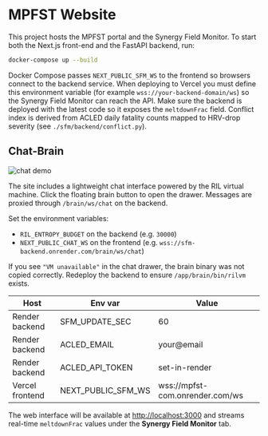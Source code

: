 # MPFST Website

This project hosts the MPFST portal and the Synergy Field Monitor. To start
both the Next.js front-end and the FastAPI backend, run:

```bash
docker-compose up --build
```

Docker Compose passes `NEXT_PUBLIC_SFM_WS` to the frontend so browsers
connect to the backend service. When deploying to Vercel you must define this
environment variable (for example `wss://your-backend-domain/ws`) so the
Synergy Field Monitor can reach the API. Make sure the backend is deployed
with the latest code so it exposes the `meltdownFrac` field.
Conflict index is derived from ACLED daily fatality counts mapped to HRV-drop
severity (see `./sfm/backend/conflict.py`).

## Chat-Brain

![chat demo](./public/chat-demo.gif)

The site includes a lightweight chat interface powered by the RIL virtual
machine. Click the floating brain button to open the drawer. Messages are
proxied through `/brain/ws/chat` on the backend.

Set the environment variables:

- `RIL_ENTROPY_BUDGET` on the backend (e.g. `30000`)
- `NEXT_PUBLIC_CHAT_WS` on the frontend (e.g. `wss://sfm-backend.onrender.com/brain/ws/chat`)

If you see `"VM unavailable"` in the chat drawer, the brain binary was not
copied correctly. Redeploy the backend to ensure `/app/brain/bin/rilvm` exists.

| Host | Env var | Value |
|------|---------|-------|
| Render backend | SFM_UPDATE_SEC | 60 |
| Render backend | ACLED_EMAIL | your@email |
| Render backend | ACLED_API_TOKEN | set-in-render |
| Vercel frontend | NEXT_PUBLIC_SFM_WS | wss://mpfst-com.onrender.com/ws |

The web interface will be available at <http://localhost:3000> and streams
real-time `meltdownFrac` values under the **Synergy Field Monitor** tab.
